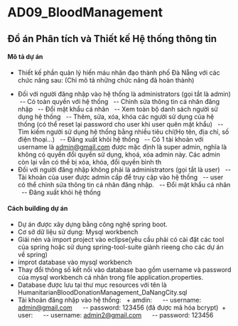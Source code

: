# AD09_BloodManagement
## Đồ án Phân tích và Thiết kế Hệ thống thông tin
#### Mô tả dự án
- Thiết kế phần quản lý hiến máu nhân đạo thành phố Đà Nẵng với các chức năng sau: (Chỉ mô tả những chức năng đã hoàn thành)
+ Đối với người đăng nhập vào hệ thống là administrators (gọi tắt là admin)
   -- Có toàn quyền với hệ thống
   -- Chỉnh sửa thông tin cá nhân đăng nhập
   -- Đổi mật khẩu cá nhân
   -- Xem toàn bộ danh sách người sử dụng hệ thống
   -- Thêm, sửa, xóa, khóa các người sử dụng của hệ thống (có thể reset lại password cho user khi user quên mật khẩu)
   -- Tìm kiếm người sử dụng hệ thống bằng nhiều tiêu chí(Họ tên, địa chỉ, số điện thoại...)
   -- Đăng xuất khỏi hệ thống
   -- Có 1 tài khoản với username là admin@gmail.com được mặc định là super admin, nghĩa là không có quyền đổi quyền sử dụng, khoá, xóa admin này. Các admin còn lại vẫn có thể bị xóa, khóa, đổi quyền bình th
+ Đối với người đăng nhập không phải là administrators (gọi tắt là user)
   -- Tài khoản của user được admin cấp để truy cập vào hệ thống
   -- user có thể chỉnh sửa thông tin cá nhân đăng nhập.
   -- Đổi mật khẩu cá nhân
   -- Đăng xuất khỏi hệ thống
  
 #### Cách building dự án
 - Dự án được xây dựng bằng công nghệ spring boot.
 - Cơ sở dữ liệu sử dụng: Mysql workbench
 - Giải nén và import project vào eclipse(yêu cầu phải có cài đặt các tool của spring hoặc sử dụng spring-tool-suite giành rieeng cho các dự án về spring)
 - improt database vào mysql workbench
 - Thay đổi thông số kết nối vào database bao gồm username và password của mysql workbench cá nhân trong file application.properties.
 - Database được lưu tại thư mục resources với tên là HumanitarianBloodDonationManagement_DaNangCity.sql
 - Tài khoản đăng nhập vào hệ thống:
   + amdin: 
      -- username: admin@gmail.com
      -- password: 123456 (đã được mã hóa bcrypt)
   + user:
      -- username: admin2@gmail.com
      -- password: 123456
